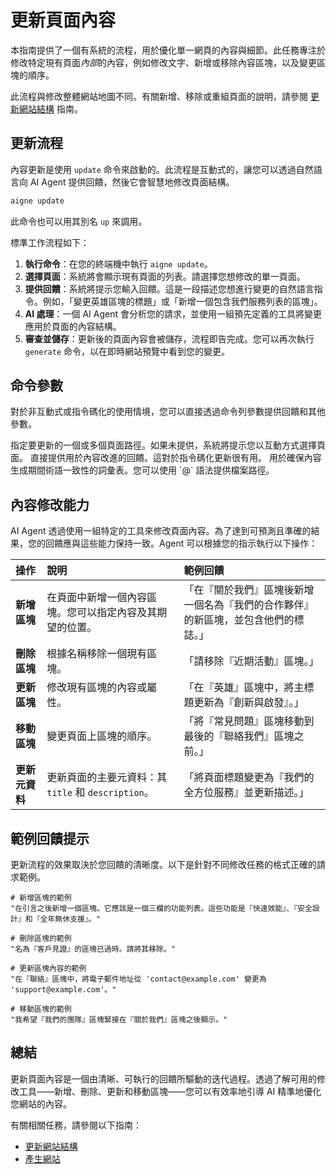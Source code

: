 # 更新頁面內容

本指南提供了一個有系統的流程，用於優化單一網頁的內容與細節。此任務專注於修改特定現有頁面*內部*的內容，例如修改文字、新增或移除內容區塊，以及變更區塊的順序。

此流程與修改整體網站地圖不同。有關新增、移除或重組頁面的說明，請參閱 [更新網站結構](./core-tasks-updating-website-content-updating-website-structure.md) 指南。

## 更新流程

內容更新是使用 `update` 命令來啟動的。此流程是互動式的，讓您可以透過自然語言向 AI Agent 提供回饋，然後它會智慧地修改頁面結構。

```bash 命令 icon=lucide:terminal
aigne update
```

此命令也可以用其別名 `up` 來調用。

標準工作流程如下：

1.  **執行命令**：在您的終端機中執行 `aigne update`。
2.  **選擇頁面**：系統將會顯示現有頁面的列表。請選擇您想修改的單一頁面。
3.  **提供回饋**：系統將提示您輸入回饋。這是一段描述您想進行變更的自然語言指令。例如，「變更英雄區塊的標題」或「新增一個包含我們服務列表的區塊」。
4.  **AI 處理**：一個 AI Agent 會分析您的請求，並使用一組預先定義的工具將變更應用於頁面的內容結構。
5.  **審查並儲存**：更新後的頁面內容會被儲存，流程即告完成。您可以再次執行 `generate` 命令，以在即時網站預覽中看到您的變更。

## 命令參數

對於非互動式或指令碼化的使用情境，您可以直接透過命令列參數提供回饋和其他參數。

<x-field-group>
  <x-field data-name="--pages" data-type="array">
    <x-field-desc markdown>指定要更新的一個或多個頁面路徑。如果未提供，系統將提示您以互動方式選擇頁面。</x-field-desc>
  </x-field>
  <x-field data-name="--feedback" data-type="string">
    <x-field-desc markdown>直接提供用於內容改進的回饋。這對於指令碼化更新很有用。</x-field-desc>
  </x-field>
  <x-field data-name="--glossary" data-type="string">
    <x-field-desc markdown>用於確保內容生成期間術語一致性的詞彙表。您可以使用 `@<file>` 語法提供檔案路徑。</x-field-desc>
  </x-field>
</x-field-group>

## 內容修改能力

AI Agent 透過使用一組特定的工具來修改頁面內容。為了達到可預測且準確的結果，您的回饋應與這些能力保持一致。Agent 可以根據您的指示執行以下操作：

| 操作 | 說明 | 範例回饋 |
| :--- | :--- | :--- |
| **新增區塊** | 在頁面中新增一個內容區塊。您可以指定內容及其期望的位置。 | 「在『關於我們』區塊後新增一個名為『我們的合作夥伴』的新區塊，並包含他們的標誌。」 |
| **刪除區塊** | 根據名稱移除一個現有區塊。 | 「請移除『近期活動』區塊。」 |
| **更新區塊** | 修改現有區塊的內容或屬性。 | 「在『英雄』區塊中，將主標題更新為『創新與啟發』。」 |
| **移動區塊** | 變更頁面上區塊的順序。 | 「將『常見問題』區塊移動到最後的『聯絡我們』區塊之前。」 |
| **更新元資料** | 更新頁面的主要元資料：其 `title` 和 `description`。 | 「將頁面標題變更為『我們的全方位服務』並更新描述。」 |

## 範例回饋提示

更新流程的效果取決於您回饋的清晰度。以下是針對不同修改任務的格式正確的請求範例。

```text 範例提示 icon=lucide:clipboard-list
# 新增區塊的範例
"在引言之後新增一個區塊。它應該是一個三欄的功能列表。這些功能是『快速效能』、『安全設計』和『全年無休支援』。"

# 刪除區塊的範例
"名為『客戶見證』的區塊已過時。請將其移除。"

# 更新區塊內容的範例
"在『聯絡』區塊中，將電子郵件地址從 'contact@example.com' 變更為 'support@example.com'。"

# 移動區塊的範例
"我希望『我們的團隊』區塊緊接在『關於我們』區塊之後顯示。"
```

## 總結

更新頁面內容是一個由清晰、可執行的回饋所驅動的迭代過程。透過了解可用的修改工具——新增、刪除、更新和移動區塊——您可以有效率地引導 AI 精準地優化您網站的內容。

有關相關任務，請參閱以下指南：
- [更新網站結構](./core-tasks-updating-website-content-updating-website-structure.md)
- [產生網站](./core-tasks-generating-a-website.md)